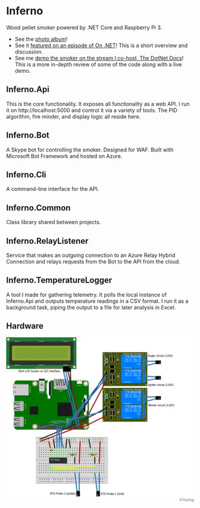 # Inferno
Wood pellet smoker powered by .NET Core and Raspberry Pi 3.  

* See the [photo album](https://1drv.ms/u/s!Ag9fVAifJI6dsrwlhf-iGDwD4qkaxw?e=BbMc6f)!
* See it [featured on an episode of On .NET](https://www.youtube.com/watch?v=4kJGRuXZ4kg)! This is a short overview and discussion.
* See me [demo the smoker on the stream I co-host, The DotNet Docs](https://www.twitch.tv/videos/581536242)! This is a more in-depth review of some of the code along with a live demo.

## Inferno.Api

This is the core functionality. It exposes all functionality as a web API. I run it on http://localhost:5000 and control it via a variety of tools. The PID algorithm, fire minder, and display logic all reside here.

## Inferno.Bot

A Skype bot for controlling the smoker. Designed for WAF. Built with Microsoft Bot Framework and hosted on Azure.

## Inferno.Cli

A command-line interface for the API.

## Inferno.Common

Class library shared between projects.

## Inferno.RelayListener

Service that makes an outgoing connection to an Azure Relay Hybrid Connection and relays requests from the Bot to the API from the cloud.

## Inferno.TemperatureLogger

A tool I made for gathering telemetry. It polls the local instance of Inferno.Api and outputs temperature readings in a CSV format. I run it as a background task, piping the output to a file for later analysis in Excel.

## Hardware
![Raspberry Pi and components](Hardware/Images/Inferno_bb.png)
